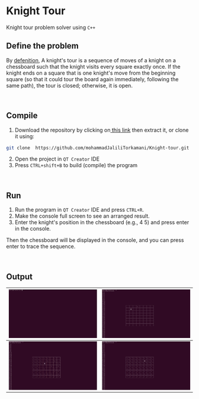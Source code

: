 # Knight Tour 
Knight tour problem solver using `C++`

## Define the problem
By [defenition](https://en.wikipedia.org/wiki/Knight%27s_tour), A knight's tour is a sequence of moves of a knight on a chessboard such that the knight visits every square exactly once. If the knight ends on a square that is one knight's move from the beginning square (so that it could tour the board again immediately, following the same path), the tour is closed; otherwise, it is open.

<br/>

## Compile
1. Download the repository by clicking on[ this link](https://github.com/mohammadJaliliTorkamani/Knight-tour/archive/refs/heads/master.zip " this link") then extract it, or clone it using:
```bash
git clone  https://github.com/mohammadJaliliTorkamani/Knight-tour.git
```

2. Open the project in `QT Creator` IDE
3. Press `CTRL+shift+B` to build (compile) the program

<br/>

## Run
1. Run the program in `QT Creator` IDE and press `CTRL+R`.
2. Make the console full screen to see an arranged result.  
3. Enter the knight's position in the chessboard (e.g., 4 5) and press enter in the console.

Then the chessboard will be displayed in the console, and you can press enter to trace the sequence.

<br/>

## Output
|  ![screen 1](https://github.com/mohammadJaliliTorkamani/Knight-tour/blob/master/output/screen%201.png "screen 1") |  ![screen 2](https://github.com/mohammadJaliliTorkamani/Knight-tour/blob/master/output/screen%202.png "screen 2") |
| ------------ | ------------ |
|  ![screen 3](https://github.com/mohammadJaliliTorkamani/Knight-tour/blob/master/output/screen%203.png "screen 3") | ![screen 4](https://github.com/mohammadJaliliTorkamani/Knight-tour/blob/master/output/screen%204.png "screen 4")  |
